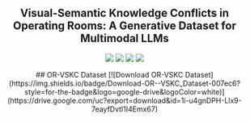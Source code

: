 <div align="center">
  <!-- <h1><b> OR-VSKC </b></h1> -->
  <!-- <h2><b> OR-VSKC </b></h2> -->
  <h2><b> Visual-Semantic Knowledge Conflicts in Operating Rooms: A Generative Dataset for Multimodal LLMs </b></h2>
</div>

<div align="center">

![](https://img.shields.io/github/last-commit/zgg2577/VS-KC?color=green)
![](https://img.shields.io/github/stars/zgg2577/VS-KC?color=yellow)
![](https://img.shields.io/github/forks/zgg2577/VS-KC?color=lightblue)
![](https://img.shields.io/badge/PRs-Welcome-green)

</div>
<div align="center">
## OR-VSKC Dataset
[![Download OR-VSKC Dataset](https://img.shields.io/badge/Download-OR--VSKC_Dataset-007ec6?style=for-the-badge&logo=google-drive&logoColor=white)](https://drive.google.com/uc?export=download&id=1i-u4gnDPH-Llx9-7eayfDvtl1I4Emx67)
<div>

